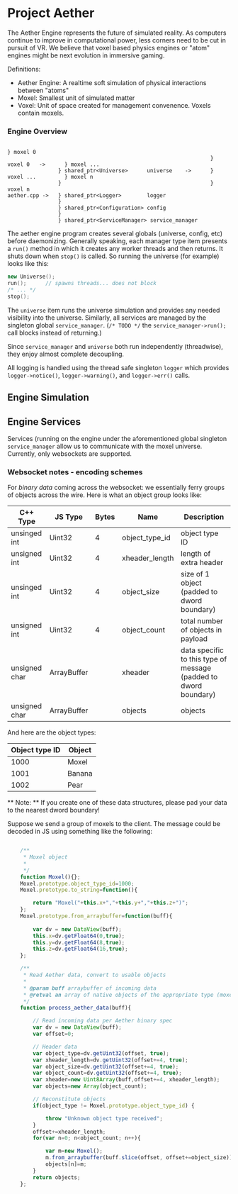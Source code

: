 Project Aether
======

The Aether Engine represents the future of simulated reality.  As computers continue to improve in computational power, less corners need to be cut in pursuit of VR.  We believe that voxel based physics engines or "atom" engines might be next evolution in immersive gaming.

Definitions: 

- Aether Engine:  A realtime soft simulation of physical interactions between "atoms"
- Moxel:    Smallest unit of simulated matter
- Voxel:	Unit of space created for management convenence.  Voxels contain moxels.


### Engine Overview
																						} moxel 0
																	} voxel 0	->		} moxel ...
					} shared_ptr<Universe> 		universe 	->		} voxel ...			} moxel n
					}												} voxel n
	aether.cpp ->	} shared_ptr<Logger> 		logger
					}
					} shared_ptr<Configuration>	config
					}
					} shared_ptr<ServiceManager> service_manager

The aether engine program creates several globals (universe, config, etc) before daemonizing.  Generally speaking, each manager type item presents a ```run()``` method in which it creates any worker threads and then returns.  It shuts down when ```stop()``` is called.  So running the universe (for example) looks like this:

```cpp
new Universe();
run();		// spawns threads... does not block
/* ... */
stop();
```

The ```universe``` item runs the universe simulation and provides any needed visibility into the universe.  Similarly, all services are managed by the singleton global ```service_manager```.  (```/* TODO */``` the ```service_manager->run();``` call blocks instead of returning.)

Since ```service_manager``` and ```universe``` both run independently (threadwise), they enjoy almost complete decoupling.

All logging is handled using the thread safe singleton ```logger``` which provides ```logger->notice()```, ```logger->warning()```, and ```logger->err()``` calls. 

## Engine Simulation


## Engine Services

Services (running on the engine under the aforementioned global singleton ```service_manager``` allow us to communicate with the moxel universe.  Currently, only websockets are supported.


### Websocket notes - encoding schemes

For *binary data* coming across the websocket: we essentially ferry groups of objects across the wire.  Here is what an object group looks like:

C++ Type		|		JS Type			|		Bytes		|		Name			|		Description
----------------|-----------------------|-------------------|-----------------------|-----------------------
unsinged int	|	 Uint32				|		4			|	object_type_id		|	object type ID
unsigned int	|	 Uint32				|		4			|	xheader_length		|	length of extra header
unsinged int	|	 Uint32				|		4			|	object_size			|	size of 1 object (padded to dword boundary)
unsigned int	|	 Uint32				|		4			|	object_count		|	total number of objects in payload
unsigned char	|	ArrayBuffer			|					|	xheader				|	data specific to this type of message (padded to dword boundary)
unsigned char	|	ArrayBuffer			|					|	objects				|	objects

And here are the object types:

Object type ID	|	Object
----------------|-----------
1000			|	Moxel
1001			|	Banana
1002			|	Pear


** Note:  ** If you create one of these data structures, please pad your data to the nearest dword boundary!


Suppose we send a group of moxels to the client.   The message could be decoded in JS using something like the following:

```js

    /**
     * Moxel object
     *
     */
    function Moxel(){};
    Moxel.prototype.object_type_id=1000;
    Moxel.prototype.to_string=function(){

        return "Moxel("+this.x+","+this.y+","+this.z+")";
    };
    Moxel.prototype.from_arraybuffer=function(buff){
        
        var dv = new DataView(buff);
        this.x=dv.getFloat64(0,true);
        this.y=dv.getFloat64(8,true);
        this.z=dv.getFloat64(16,true);
    };

    /**
     * Read Aether data, convert to usable objects
     *
     * @param buff arraybuffer of incoming data
     * @retval an array of native objects of the appropriate type (moxel, etc)
     */
    function process_aether_data(buff){

        // Read incoming data per Aether binary spec
        var dv = new DataView(buff);
        var offset=0;

        // Header data
        var object_type=dv.getUint32(offset, true);
        var xheader_length=dv.getUint32(offset+=4, true);
        var object_size=dv.getUint32(offset+=4, true);
        var object_count=dv.getUint32(offset+=4, true);
        var xheader=new Uint8Array(buff,offset+=4, xheader_length);
        var objects=new Array(object_count);

        // Reconstitute objects
        if(object_type != Moxel.prototype.object_type_id) {

            throw "Unknown object type received";
        }
        offset+=xheader_length;
        for(var n=0; n<object_count; n++){

            var m=new Moxel();
            m.from_arraybuffer(buff.slice(offset, offset+=object_size));
            objects[n]=m;
        }
        return objects;
    };

```








